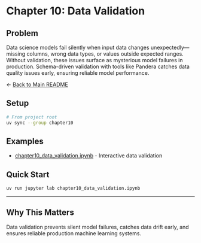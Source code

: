 # Chapter 10: Data Validation

## Problem

Data science models fail silently when input data changes unexpectedly—missing columns, wrong data types, or values outside expected ranges. Without validation, these issues surface as mysterious model failures in production. Schema-driven validation with tools like Pandera catches data quality issues early, ensuring reliable model performance.

← [Back to Main README](../README.md)

## Setup

```bash
# From project root
uv sync --group chapter10
```

## Examples

- [chapter10_data_validation.ipynb](chapter10_data_validation.ipynb) - Interactive data validation

## Quick Start

```bash
uv run jupyter lab chapter10_data_validation.ipynb
```

---

## Why This Matters

Data validation prevents silent model failures, catches data drift early, and ensures reliable production machine learning systems.